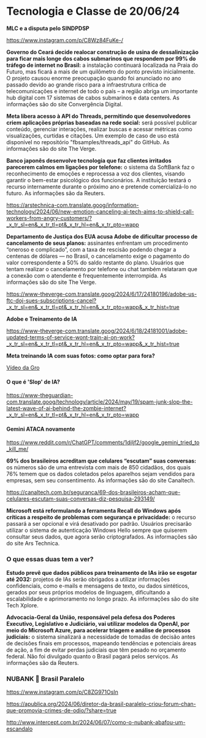# Tecnologia e Classe de 20/06/24

**MLC e a disputa pelo SINDPDSP**

<https://www.instagram.com/p/C8Wz84FuKe-/>

**Governo  do Ceará decide realocar construção de usina de dessalinização para  ficar mais longe dos cabos submarinos que respondem por 99% do tráfego  de internet no Brasil:** a instalação continuará localizada na  Praia do Futuro, mas ficará a mais de um quilômetro do ponto previsto  inicialmente. O projeto causou enorme preocupação quando foi anunciado  no ano passado devido ao grande risco para a infraestrutura crítica de  telecomunicações e internet de todo o país – a região abriga um  importante hub digital com 17 sistemas de cabos submarinos e data  centers. As informações são do site Convergência Digital.

**Meta libera acesso à API do Threads, permitindo que desenvolvedores criem aplicações próprias baseadas na rede social:**  será possível publicar conteúdo, gerenciar interações, realizar buscas e  acessar métricas como visualizações, curtidas e citações. Um exemplo de  caso de uso está disponível no repositório "fbsamples/threads_api" do  GitHub. As informações são do site The Verge.   

**Banco japonês desenvolve tecnologia que faz clientes irritados parecerem calmos em ligações por telefone:**  o sistema da SoftBank faz o reconhecimento de emoções e reprocessa a  voz dos clientes, visando garantir o bem-estar psicológico dos  funcionários. A instituição testará o recurso internamente durante o  próximo ano e pretende comercializá-lo no futuro. As informações são da  Reuters.

<https://arstechnica-com.translate.goog/information-technology/2024/06/new-emotion-canceling-ai-tech-aims-to-shield-call-workers-from-angry-customers/?_x_tr_sl=en&_x_tr_tl=pt&_x_tr_hl=en&_x_tr_pto=wapp>

**Departamento de Justiça dos EUA acusa Adobe de dificultar processo de cancelamento de seus planos:**  assinantes enfrentam um procedimento “oneroso e complicado”, com a taxa  de rescisão podendo chegar a centenas de dólares — no Brasil, o  cancelamento exige o pagamento do valor correspondente a 50% do saldo  restante do plano. Usuários que tentam realizar o cancelamento por  telefone ou chat também relataram que a conexão com o atendente é  frequentemente interrompida. As informações são do site The Verge.

<https://www-theverge-com.translate.goog/2024/6/17/24180196/adobe-us-ftc-doj-sues-subscriptions-cancel?_x_tr_sl=en&_x_tr_tl=pt&_x_tr_hl=en&_x_tr_pto=wapp&_x_tr_hist=true>

**Adobe e Treinamento de IA**

<https://www-theverge-com.translate.goog/2024/6/18/24181001/adobe-updated-terms-of-service-wont-train-ai-on-work?_x_tr_sl=en&_x_tr_tl=pt&_x_tr_hl=en&_x_tr_pto=wapp&_x_tr_hist=true>

**Meta treinando IA com suas fotos: como optar para fora?**

[Vídeo da Gro](https://www.instagram.com/p/C8Ijkjsvbgb/)

#### O que é 'Slop' de IA?

<https://www-theguardian-com.translate.goog/technology/article/2024/may/19/spam-junk-slop-the-latest-wave-of-ai-behind-the-zombie-internet?_x_tr_sl=en&_x_tr_tl=pt&_x_tr_hl=en&_x_tr_pto=wapp>

#### Gemini **ATACA** novamente

<https://www.reddit.com/r/ChatGPT/comments/1diljf2/google_gemini_tried_to_kill_me/>

**69% dos brasileiros acreditam que celulares “escutam” suas conversas:**  os números são de uma entrevista com mais de 850 cidadãos, dos quais  76% temem que os dados coletados pelos aparelhos sejam vendidos para  empresas, sem seu consentimento. As informações são do site Canaltech.

<https://canaltech.com.br/seguranca/69-dos-brasileiros-acham-que-celulares-escutam-suas-conversas-diz-pesquisa-293149/>

**Microsoft está reformulando a ferramenta Recall do Windows após críticas a respeito de problemas com segurança e privacidade:**  o recurso passará a ser opcional e virá desativado por padrão. Usuários  precisarão utilizar o sistema de autenticação Windows Hello sempre que  quiserem consultar seus dados, que agora serão criptografados. As  informações são do site Ars Technica.

### O que essas duas tem a ver?

**Estudo prevê que dados públicos para treinamento de IAs irão se esgotar até 2032:**  projetos de IAs serão obrigados a utilizar informações confidenciais,  como e-mails e mensagens de texto, ou dados sintéticos, gerados por seus  próprios modelos de linguagem, dificultando a escalabilidade e  aprimoramento no longo prazo. As informações são do site Tech Xplore.

**Advocacia-Geral  da União, responsável pela defesa dos Poderes Executivo, Legislativo e  Judiciário, vai utilizar modelos da OpenAI, por meio do Microsoft Azure,  para acelerar triagem e análise de processos judiciais:** o  sistema sinalizará a necessidade de tomadas de decisão antes de decisões  finais em processos, mapeando tendências e potenciais áreas de ação, a  fim de evitar perdas judiciais que têm pesado no orçamento federal. Não  foi divulgado quanto o Brasil pagará pelos serviços. As informações são  da Reuters.

###

### NUBANK 🤝 Brasil Paralelo

<https://www.instagram.com/p/C8ZG971OsIn>

<https://apublica.org/2024/06/diretor-da-brasil-paralelo-criou-forum-chan-que-promovia-crimes-de-odio/?share=true>

<http://www.intercept.com.br/2024/06/07/como-o-nubank-abafou-um-escandalo>
